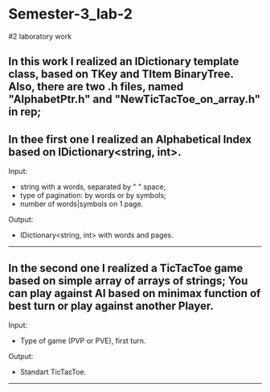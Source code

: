 # Semester-3_lab-2
#2 laboratory work

  In this work I realized an IDictionary template class, based on TKey and TItem BinaryTree.
Also, there are two .h files, named "AlphabetPtr.h" and "NewTicTacToe_on_array.h" in rep;
------------------------------------------------

In thee first one I realized an Alphabetical Index based on IDictionary<string, int>.
------------------------------------------------
Input:
- string with a words, separated by " " space;
- type of pagination: by words or by symbols;
- number of words|symbols on 1 page.

Output:
- IDictionary<string, int> with words and pages.
------------------------------------------------

In the second one I realized a TicTacToe game based on simple array of arrays of strings; 
You can play against AI based on minimax function of best turn or play against another Player.
------------------------------------------------
Input:
- Type of game (PVP or PVE), first turn.

Output: 
- Standart TicTacToe.
------------------------------------------------
